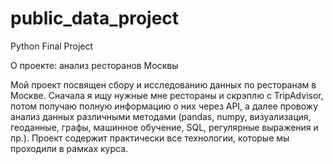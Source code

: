 # public_data_project
Python Final Project

О проекте: анализ ресторанов Москвы


Мой проект посвящен сбору и исследованию данных по ресторанам в Москве. Сначала я ищу нужные мне рестораны и скрэплю с TripAdvisor, потом получаю полную информацию о них через API, а далее провожу анализ данных различными методами (pandas, numpy, визуализация, геоданные, графы, машинное обучение, SQL, регулярные выражения и пр.). Проект содержит практически все технологии, которые мы проходили в рамках курса.
